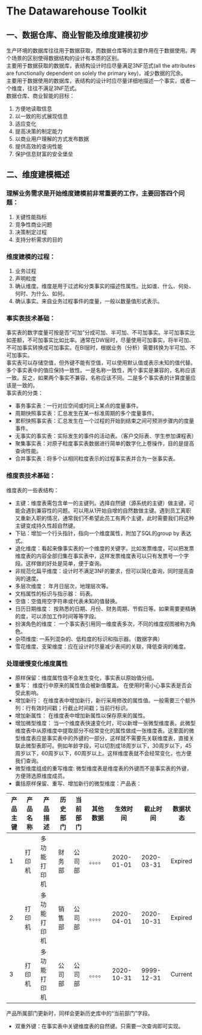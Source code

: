 # The Datawarehouse Toolkit

## 一、数据仓库、商业智能及维度建模初步
生产环境的数据库往往用于数据获取，而数据仓库等的主要作用在于数据使用。两个场景的区别使得数据结构的设计有本质的区别。  
主要用于数据获取的数据库，表结构设计时应尽量满足3NF范式(all the attributes are functionally dependent on solely the primary key)，减少数据的冗余。  
主要用于数据使用的数据库，表结构的设计时应尽量详细地描述一个事实，或者一个维度，往往不满足3NF范式。  
数据仓库、商业智能的目标：  
1. 方便地读取信息
2. 以一致的形式展现信息
3. 适应变化
4. 提高决策的制定能力
5. 以商业用户理解的方式发布数据
6. 提供高效的查询性能
7. 保护信息财富的安全堡垒

## 二、维度建模概述
### 理解业务需求是开始维度建模前非常重要的工作，主要回答四个问题：
1. 关键性能指标
2. 竞争性商业问题
3. 决策制定过程
4. 支持分析需求的目的  

### 维度建模的过程：
1. 业务过程
2. 声明粒度
3. 确认维度。维度是用于过滤和分类事实的描述性属性。比如谁、什么、何处、何时、为什么、如何。
4. 确认事实。来自业务过程事件的度量，一般以数量值形式表示。

### 事实表技术基础：
事实表的数字度量可按是否“可加”分成可加、半可加、不可加事实。半可加事实比如差额，不可加事实比如比率。通常在DW层时，尽量使用可加事实，将半可加、不可加事实转换成可加事实。在BI层时，根据业务（分析）需要转换为半可加、不可加事实。  
事实表可以存储空值，但外键不能有空值，可以使用默认值或表示未知的值代替。  
多个事实表中的值应保持一致性。一是名称一致性，两个事实是兼容的，名称应该一致。反之，如果两个事实不兼容，名称应该不同。二是多个事实表的计算度量应该是一致的。  
事实表的分类：  
* 事务事实表：一行对应空间或时间上某点的度量事件。
* 周期快照事实表：汇总发生在某一标准周期的多个度量事件。
* 累积快照事实表：汇总发生在一个过程的开始到结束之间可预测步骤内的度量事件。
* 无事实的事实表：实际发生的事件的活动表。（客户交际表、学生参加课程表）
* 聚集事实表：对原子粒度事实表数据进行简单的数字化上卷操作，目的是提高查询性能。
* 合并事实表：将多个以相同粒度表示的过程事实表并合为一张事实表。

### 维度表技术基础：
维度表的一些表结构：  
* 主键：维度表需包含单一的主键列。选择自然键（源系统的主键）做主键，可能会遇到兼容性的问题。可以用从1开始自增的自然数做主键。遇到员工离职又重新入职的情况，通常我们不希望此员工有两个主键，此时需要我们将这种主键变成持久性超自然键。
* 下钻：增加一个行头指针，指向一个维度属性，附加了SQL的group by 表达式。
* 退化维度：看起来像事实表的一个维度的关键字。比如发票维度，可以把发票维度表的内容全部归集在事实表中，这样发票维度表可以只有发票号一个字段。这样做的好处是简单，便于查询。
* 非规范化扁平维度：设计时不满足3NF的要求，但可以简化查询，同时提高查询的速度。
* 多层次维度： 年月日层次，地理层次等。
* 文档属性的标识与指示器： 码表。
* 空值：空值用空字符串或代表未知的值替换。
* 日历日期维度： 按熟悉的日期、月份、财务周期、节假日等。如果需要更精确的度，可以添加工作时间等等字段。
* 扮演角色的维度： 一个事实表引用同一维度表多次，不同的维度视图被称为角色。
* 杂项维度: 一系列混杂的、低粒度的标识和指示器。（数据字典）
* 雪花维度、支架维度：应在设计时尽量减少表间的关联，降低查询的难度。

### 处理缓慢变化维度属性
* 原样保留：维度属性值不会发生变化，事实表以原始值分组。
* 重写： 维度行中原来的属性值会被新值覆盖。 在使用时需小心事实表是否会受此影响。
* 增加新行： 在维度表中增加新行，新行采用修改的属性值。一般需要三个额外列：行有效时间戳；行截止时间戳；当前行标识。
* 增加新属性： 在维度表中增加新属性以保存原来的属性。
* 增加微型维度： 当一个维度表快速变化时，可以新增一张微型维度表。此微型维度表中从原维度中提取部分不经常变化的属性做成一张维度表。这里面的微型维度表应是事实表中的外键的一部分，这样就不需要先关联维度表，直接关联此微型表即可。例如年龄字段，可以切割成18周岁以下，30周岁以下，45周岁以下，60周岁以下，60周岁以上。这样维度表就不会经常变化，也方便我们查询。
* 微型维度组成的重写维度: 微型维度表是维度表的外键而不是事实表的外键，方便筛选原维度成员。
* 囊括原样保留、重写、增加新行的微型维度：产品表：  

| 产品主键 | 产品名称 | 产品描述 | 历史部门 | 当前部门 | 其他数据 | 生效时间 | 截止时间 | 数据状态 |
| ------- | -------- |---------| --------|----------|---------|---------|---------|----------|
| 1       |  打印机  | 多功能打印机| 财务部| 公司部    | 。。。。| 2020-01-01|2020-03-31| Expired|
| 2       |  打印机  | 多功能打印机| 销售部| 公司部    | 。。。。| 2020-04-01|2020-10-31| Expired|
| 3       |  打印机  | 多功能打印机| 公司部| 公司部    | 。。。。| 2020-10-31|9999-12-31| Current|

产品所属部门更新时，同样会更新历史库中的“当前部门”字段。
* 双重外键：在事实表中关键维度表的自然键。只需要一次查询即可实现。